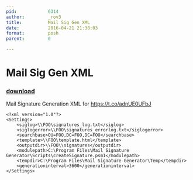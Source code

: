 ```yaml
---
pid:            6314
author:         _rov3
title:          Mail Sig Gen XML
date:           2016-04-21 21:38:03
format:         posh
parent:         0

---
```


# Mail Sig Gen XML

### [download](//scripts/6314.ps1)

Mail Signature Generation XML for https://t.co/adnUE0UFbJ

```posh
<?xml version="1.0"?>
<Settings>
	<siglog>\\FOO\signatures_log.txt</siglog>
	<siglogerror>\\FOO\signatures_errorlog.txt</siglogerror>
	<searchbase>OU=FOO,DC=FOO,DC=FOO</searchbase>
	<template>\\FOO\template.html</template>
	<outputdir>\\FOO\\signatures</outputdir>
	<modulepath>C:\Program Files\Mail Signature Generator\Scripts\createSignature.psm1</modulepath>
	<tempdir>C:\Program Files\Mail Signature Generator\Temp</tempdir>
	<generationinterval>3600</generationinterval>
</Settings>
```
